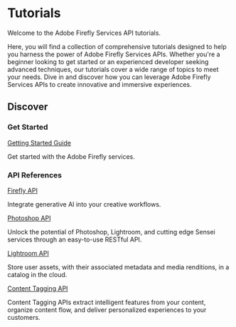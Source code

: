 # Tutorials

Welcome to the Adobe Firefly Services API tutorials.

Here, you will find a collection of comprehensive tutorials designed to help you harness the power of Adobe Firefly Services APIs. Whether you're a beginner looking to get started or an experienced developer seeking advanced techniques, our tutorials cover a wide range of topics to meet your needs. Dive in and discover how you can leverage Adobe Firefly Services APIs to create innovative and immersive experiences. 

## Discover

<DiscoverBlock width="100%" slots="heading, link, text"/>

### Get Started

[Getting Started Guide](../get-started.md)

Get started with the Adobe Firefly services.

<DiscoverBlock slots="heading, link, text"/>

### API References

[Firefly API](../../firefly-api/)

Integrate generative AI into your creative workflows.

<DiscoverBlock slots="link, text"/>

[Photoshop API](../../photoshop/)

Unlock the potential of Photoshop, Lightroom, and cutting edge Sensei services through an easy-to-use RESTful API.

<DiscoverBlock slots="link, text"/>

[Lightroom API](../../lightroom/)

Store user assets, with their associated metadata and media renditions, in a catalog in the cloud.

<DiscoverBlock slots="link, text"/>

[Content Tagging API](https://experienceleague.adobe.com/docs/experience-platform/intelligent-services/content-commerce-ai/overview.html)

Content Tagging APIs extract intelligent features from your content, organize content flow, and deliver personalized experiences to your customers.
